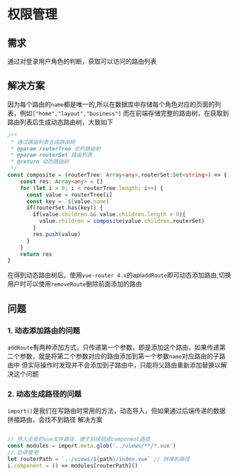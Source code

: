# 权限管理

## 需求

通过对登录用户角色的判断，获取可以访问的路由列表

## 解决方案

因为每个路由的`name`都是唯一的,所以在数据库中存储每个角色对应的页面的列表，例如`["home","layout","business"]`
而在前端存储完整的路由树，在获取到路由列表后生成动态路由树，大致如下

```typescript
/**
 * 通过路由列表合成路由树
 * @param routerTree 总的路由树
 * @param routerSet 路由列表
 * @return 动态路由树
 */
const composite = (routerTree: Array<any>,routerSet:Set<string>) => {
    const res: Array<any> = []
    for (let i = 0; i < routerTree.length; i++) {
      const value = routerTree[i]
      const key = `${value.name}`
      if(routerSet.has(key)) {
        if(value.children && value.children.length > 0){
          value.children = composite(value.children,routerSet)
        }
        res.push(value)
      }
    }
    return res
}
```

在得到动态路由树后，使用`vue-router 4.x`的api`addRoute`即可动态添加路由,切换用户时可以使用`removeRoute`删除前面添加的路由

## 问题

### 1. 动态添加路由的问题

`addRoute`有两种添加方式，只传递第一个参数，即是添加这个路由，如果传递第二个参数，就是将第二个参数对应的路由添加到第一个参数`name`对应路由的子路由中
但实际操作时发现并不会添加到子路由中，只能将父路由重新添加替换以解决这个问题

### 2. 动态生成路径的问题

`import()`是我们在写路由时常用的方法，动态导入，但如果通过后端传递的数据拼接路由，会找不到路径
解决方案

```typescript

// 导入全局的vue文件路径，便于后续组成component路径
const modules = import.meta.glob('../views/**/*.vue')
// 后续使用
let routerPath = `../views/${path}/index.vue` // 拼接的路径
i.component = () => modules[routerPath]()
```
